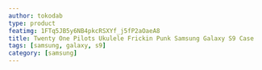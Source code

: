 ```yaml
---
author: tokodab
type: product
featimg: 1FTq5JB5y6NB4pkcRSXYf_j5fP2aOaeA8
title: Twenty One Pilots Ukulele Frickin Punk Samsung Galaxy S9 Case
tags: [samsung, galaxy, s9]
category: [samsung]
---
```

